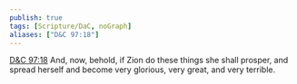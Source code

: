 ```yaml
---
publish: true
tags: [Scripture/DaC, noGraph]
aliases: ["D&C 97:18"]
---
```

[D&C 97:18](https://churchofjesuschrist.org/study/scriptures/dc-testament/dc/97?lang=eng&id=p18#p18) And, now, behold, if Zion do these things she shall prosper, and spread herself and become very glorious, very great, and very terrible.
